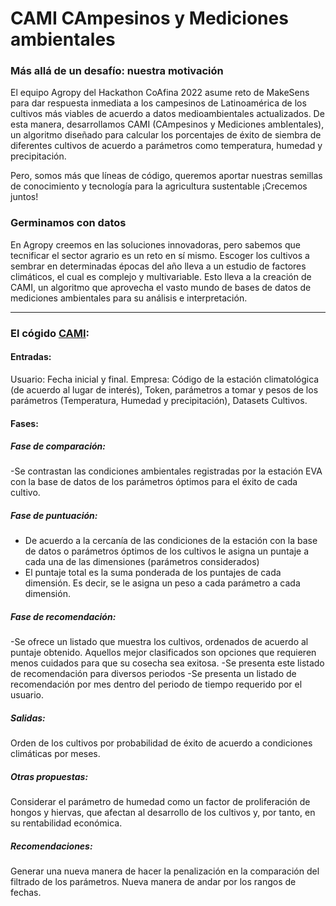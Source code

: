 # CAMI CAmpesinos y Mediciones ambientales

### Más allá de un desafío: nuestra motivación

El equipo Agropy del Hackathon CoAfina 2022 asume reto de MakeSens para dar respuesta inmediata a los campesinos de Latinoamérica de los cultivos más viables de acuerdo a datos medioambientales actualizados. De esta manera, desarrollamos CAMI (CAmpesinos y Mediciones ambIentales), un algoritmo diseñado para calcular los porcentajes de éxito de siembra de diferentes cultivos de acuerdo a parámetros como temperatura, humedad y precipitación.

Pero, somos más que líneas de código, queremos aportar nuestras semillas de conocimiento y tecnología para la agricultura sustentable ¡Crecemos juntos!

### Germinamos con datos

En Agropy creemos en las soluciones innovadoras, pero sabemos que tecnificar el sector agrario es un reto en sí mismo. Escoger los cultivos a sembrar en determinadas épocas del año lleva a un estudio de factores climáticos, el cual es complejo y multivariable. Esto lleva a la creación de CAMI, un algoritmo que aprovecha el vasto mundo de bases de datos de mediciones ambientales para su análisis e interpretación.

---

### El cógido [CAMI](https://github.com/ramosmaria/Reto-2-Agropy/blob/main/CAMI-Agropy_codigo.ipynb):

#### Entradas:
Usuario: Fecha inicial y final.
Empresa: Código de la estación climatológica (de acuerdo al lugar de interés), Token, parámetros a tomar y pesos de los parámetros (Temperatura, Humedad y precipitación), Datasets Cultivos.
#### Fases:

##### Fase de comparación:
-Se contrastan las condiciones ambientales registradas por la estación EVA con la base de datos de los parámetros óptimos para el éxito de cada cultivo.
##### Fase de puntuación:
- De acuerdo a la cercanía de las condiciones de la estación con la base de datos o parámetros óptimos de los cultivos le asigna un puntaje a cada una de las dimensiones (parámetros considerados)
- El puntaje total es la suma ponderada de los puntajes de cada dimensión. Es decir, se le asigna un peso a cada parámetro a cada dimensión.
##### Fase de recomendación:
-Se ofrece un listado que muestra los cultivos, ordenados de acuerdo al puntaje obtenido. Aquellos mejor clasificados son opciones que requieren menos cuidados para que su cosecha sea exitosa.
-Se presenta este listado de recomendación para diversos periodos
-Se presenta un listado de recomendación por mes dentro del periodo de tiempo requerido por el usuario.

##### Salidas:
Orden de los cultivos por probabilidad de éxito de acuerdo a condiciones climáticas por meses.

##### Otras propuestas:
Considerar el parámetro de humedad como un factor de proliferación de hongos y hiervas, que afectan al desarrollo de los cultivos y, por tanto, en su rentabilidad económica.

##### Recomendaciones:
Generar una nueva manera de hacer la penalización en la comparación del filtrado de los parámetros.
Nueva manera de andar por los rangos de fechas.

